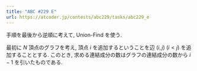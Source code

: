 ```yaml
---
title: "ABC #229 E"
url: https://atcoder.jp/contests/abc229/tasks/abc229_e
---
```

手順を最後から逆順に考えて, Union-Find を使う.

最初に $N$ 頂点のグラフを考え, 頂点 $i$ を追加するということを辺 $(i, j) \ (i \lt j)$ を追加することとする. このとき, 求める連結成分の数はグラフの連結成分の数から $i-1$ を引いたものである.

